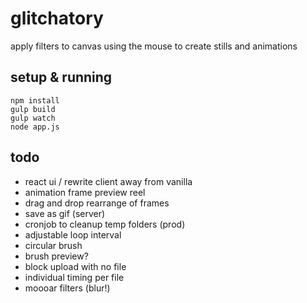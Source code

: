 # glitchatory

apply filters to canvas using the mouse to create stills and animations

## setup & running

```
npm install
gulp build
gulp watch
node app.js
```

## todo

* react ui / rewrite client away from vanilla
* animation frame preview reel
* drag and drop rearrange of frames
* save as gif (server)
* cronjob to cleanup temp folders (prod)
* adjustable loop interval
* circular brush
* brush preview?
* block upload with no file
* individual timing per file
* moooar filters (blur!)

